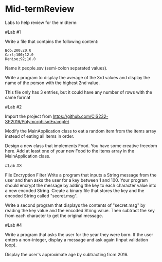 # Mid-termReview
Labs to help review for the midterm

#Lab #1

Write a file that contains the following content:
```
Bob;200;20.0
Carl;100;12.0
Denise;92;10.0
```
Name it people.ssv (semi-colon separated values).

Write a program to display the average of the 3rd values and display the name of the person with the highest 2nd value.

This file only has 3 entries, but it could have any number of rows with the same format

#Lab #2

Import the project from https://github.com/CIS232-SP2016/PolymorphismExample/

Modify the MainApplication class to eat a random item from the items array instead of eating all items in order.

Design a new class that implements Food. You have some creative freedom here. Add at least one of your new Food to the items array in the MainApplication class.

#Lab #3

File Encryption Filter Write a program that inputs a String message from the user and then asks the user for a key between 1 and 100. Your program should encrypt the message by adding the key to each character value into a new encoded String. Create a binary file that stores the key and the encoded String called "secret.msg".

Write a second program that displays the contents of "secret.msg" by reading the key value and the encoded String value. Then subtract the key from each character to get the original message.

#Lab #4

Write a program that asks the user for the year they were born. If the user enters a non-integer, display a message and ask again (Input validation loop).

Display the user's approximate age by subtracting from 2016.
